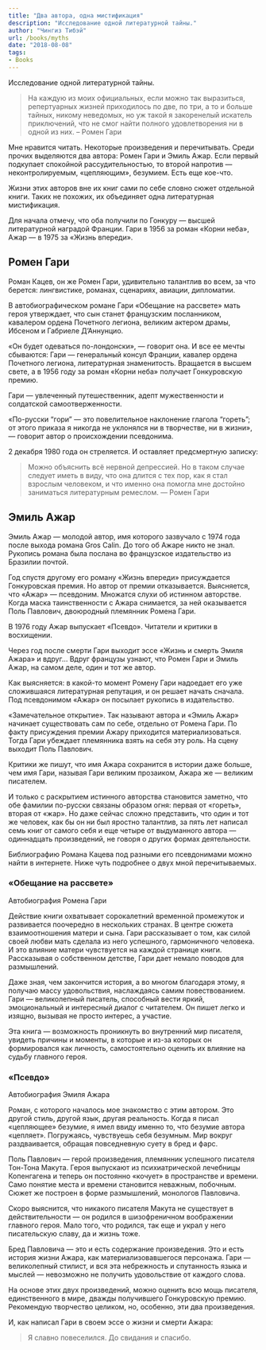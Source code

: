 ```yaml
---
title: "Два автора, одна мистификация"
description: "Исследование одной литературной тайны."
author: "Чингиз Тибэй"
url: /books/myths
date: "2018-08-08"
tags: 
- Books
---
```


Исследование одной литературной тайны.

> На каждую из моих официальных, если можно так выразиться, репертуарных жизней приходилось по две, по три, а то и больше тайных, никому неведомых, но уж такой я закоренелый искатель приключений, что не смог найти полного удовлетворения ни в одной из них. – Ромен Гари

Мне нравится читать. Некоторые произведения и перечитывать. Среди прочих выделяются два автора: Ромен Гари и Эмиль Ажар. Если первый подкупает спокойной рассудительностью, то второй напротив — неконтролируемым, «цепляющим», безумием. Есть еще кое-что.

Жизни этих авторов вне их книг сами по себе словно сюжет отдельной книги. Таких не похожих, их объединяет одна литературная мистификация.

Для начала отмечу, что оба получили по Гонкуру — высшей литературной наградой Франции. Гари в 1956 за роман «Корни неба», Ажар — в 1975 за «Жизнь впереди».

## Ромен Гари

Роман Кацев, он же Ромен Гари, удивительно талантлив во всем, за что берется: лингвистике, романах, сценариях, авиации, дипломатии.

В автобиографическом романе Гари «Обещание на рассвете» мать героя утверждает, что сын станет французским посланником, кавалером ордена Почетного легиона, великим актером драмы, Ибсеном и Габриеле Д’Аннунцио.

«Он будет одеваться по-лондонски», — говорит она. И все ее мечты сбываются: Гари — генеральный консул Франции, кавалер ордена Почетного легиона, литературная знаменитость. Вращается в высшем свете, а в 1956 году за роман «Корни неба» получает Гонкуровскую премию.

Гари — увлеченный путешественник, адепт мужественности и солдатской самоотверженности.

«По-русски “гори” — это повелительное наклонение глагола “гореть”; от этого приказа я никогда не уклонялся ни в творчестве, ни в жизни», — говорит автор о происхождении псевдонима.

2 декабря 1980 года он стреляется. И оставляет предсмертную записку:

> Можно объяснить всё нервной депрессией. Но в таком случае следует иметь в виду, что она длится с тех пор, как я стал взрослым человеком, и что именно она помогла мне достойно заниматься литературным ремеслом. — Ромен Гари

## Эмиль Ажар

Эмиль Ажар — молодой автор, имя которого зазвучало с 1974 года после выхода романа Gros Сalin. До того об Ажаре никто не знал. Рукопись романа была послана во французское издательство из Бразилии почтой.

Год спустя другому его роману «Жизнь впереди» присуждается Гонкуровская премия. Но автор от премии отказывается. Выясняется, что «Ажар» — псевдоним. Множатся слухи об истинном авторстве. Когда маска таинственности с Ажара снимается, за ней оказывается Поль Павлович, двоюродный племянник Ромена Гари.

В 1976 году Ажар выпускает «Псевдо». Читатели и критики в восхищении.

Через год после смерти Гари выходит эссе «Жизнь и смерть Эмиля Ажара» и вдруг… Вдруг французы узнают, что Ромен Гари и Эмиль Ажар, на самом деле, один и тот же автор.

Как выясняется: в какой-то момент Ромену Гари надоедает его уже сложившаяся литературная репутация, и он решает начать сначала. Под псевдонимом «Ажар» он посылает рукопись в издательство.

«Замечательное открытие». Так называют автора и «Эмиль Ажар» начинает существовать сам по себе, отдельно от Ромена Гари. По факту присуждения премии Ажару приходится материализоваться. Тогда Гари убеждает племянника взять на себя эту роль. На сцену выходит Поль Павлович.

Критики же пишут, что имя Ажара сохранится в истории даже больше, чем имя Гари, называя Гари великим прозаиком, Ажара же — великим писателем.

И только с раскрытием истинного авторства становится заметно, что обе фамилии по-русски связаны образом огня: первая от «гореть», вторая от «жар». Но даже сейчас сложно представить, что один и тот же человек, как бы он ни был яростно талантлив, за пять лет написал семь книг от самого себя и еще четыре от выдуманного автора — одиннадцать произведений, не говоря о других формах деятельности.

Библиографию Романа Кацева под разными его псевдонимами можно найти в интернете. Ниже чуть подробнее о двух мной перечитываемых.

### «Обещание на рассвете»

Автобиография Ромена Гари

Действие книги охватывает сорокалетний временной промежуток и развивается поочередно в нескольких странах. В центре сюжета взаимоотношения матери и сына. Гари рассказывает о том, как силой своей любви мать сделала из него успешного, гармоничного человека. И это влияние матери чувствуется на каждой странице книги. Рассказывая о собственном детстве, Гари дает немало поводов для размышлений.

Даже зная, чем закончится история, а во многом благодаря этому, я получаю массу удовольствия, наслаждаясь самим повествованием. Гари — великолепный писатель, способный вести яркий, эмоциональный и интересный диалог с читателем. Он пишет легко и изящно, вызывая не просто интерес, а участие.

Эта книга — возможность проникнуть во внутренний мир писателя, увидеть причины и моменты, в которые и из-за которых он формировался как личность, самостоятельно оценить их влияние на судьбу главного героя.

### «Псевдо»

Автобиография Эмиля Ажара

Роман, с которого началось мое знакомство с этим автором. Это другой стиль, другой язык, другая реальность. Когда я писал «цепляющее» безумие, я имел ввиду именно то, что безумие автора «цепляет». Погружаясь, чувствуешь себя безумным. Мир вокруг раздваивается, обращая повседневную суету в бред и фарс.

Поль Павлович — герой произведения, племянник успешного писателя Тон-Тона Макута. Героя выпускают из психиатрической лечебницы Копенгагена и теперь он постоянно «кочует» в пространстве и времени. Само понятие места и времени становится неважным, побочным. Сюжет же построен в форме размышлений, монологов Павловича.

Скоро выяснится, что никакого писателя Макута не существует в действительности — он родился в шизофреничном воображении главного героя. Мало того, что родился, так еще и украл у него писательскую славу, да и жизнь тоже.

Бред Павловича — это и есть содержание произведения. Это и есть история жизни Ажара, как материализовавшегося персонажа. Гари — великолепный стилист, и вся эта небрежность и спутанность языка и мыслей — невозможно не получить удовольствие от каждого слова.

На основе этих двух произведений, можно оценить всю мощь писателя, единственного в мире, дважды получившего Гонкуровскую премию. Рекомендую творчество целиком, но, особенно, эти два произведения.

И, как написал Гари в своем эссе о жизни и смерти Ажара:

> Я славно повеселился. До свидания и спасибо.